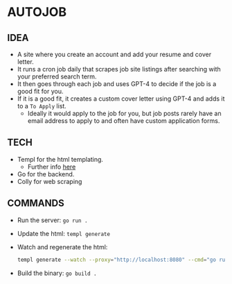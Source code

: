 # AUTOJOB

## IDEA

- A site where you create an account and add your resume and cover letter.
- It runs a cron job daily that scrapes job site listings after searching with your preferred search term.
- It then goes through each job and uses GPT-4 to decide if the job is a good fit for you.
- If it is a good fit, it creates a custom cover letter using GPT-4 and adds it to a `To Apply` list.
  - Ideally it would apply to the job for you, but job posts rarely have an email address to apply to and often have custom application forms.

## TECH

- Templ for the html templating.
  - Further info [here](https://templ.guide/)
- Go for the backend.
- Colly for web scraping

## COMMANDS

- Run the server: `go run .`
- Update the html: `templ generate`
- Watch and regenerate the html:

  ```sh
  templ generate --watch --proxy="http://localhost:8080" --cmd="go run ."
  ```

- Build the binary: `go build .`
